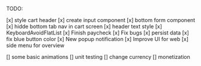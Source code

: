 TODO:

[x] style cart header
[x] create input component
[x] bottom form component
[x] hidde bottom tab nav in cart screen
[x] header text style
[x] KeyboardAvoidFlatList
[x] Finish paycheck
[x] Fix bugs
[x] persist data
[x] fix blue button color
[x] New popup notification
[x] Improve UI for web
[x] side menu for overview

[] some basic animations
[] unit testing
[] change currency
[] monetization
